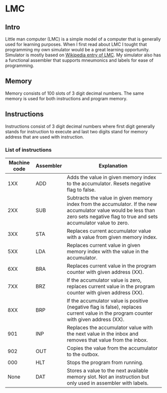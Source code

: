 # LMC
## Intro
Little man computer (LMC) is a simple model of a computer that is generally used for learning purposes. When I first read about LMC I tought that programming my own simulator would be a great learning opportunity. Simulator is mostly based on [Wikipedia entry of LMC](https://en.wikipedia.org/wiki/Little_man_computer).  My simulator also has a functional assembler that supports mneumonics and labels for ease of programming. 

## Memory
Memory consists of 100 slots of 3 digit decimal numbers. The same memory is used for both instructions and program memory.

## Instructions
Instructions consist of 3 digit decimal numbers where first digit generally stands for instruction to execute and last two digits stand for memory address that are used with instruction. 

### List of instructions

Machine code | Assembler | Explanation
-|-|-
1XX | ADD | Adds the value in given memory index to the accumulator. Resets negative flag to false.
2XX | SUB | Subtracts the value in given memory index from the accumulator. If the new accumulator value would be less than zero sets negative flag to true and sets accumulator value to zero.
3XX | STA | Replaces current accumulator value with a value from given memory index.
5XX | LDA | Replaces current value in given memory index with the value in the accumulator.
6XX | BRA | Replaces current value in the program counter with given address (XX).
7XX | BRZ | If the accumulator value is zero, replaces current value in the program counter with given address (XX).
8XX | BRP | If the accumulator value is positive (negative flag is false), replaces current value in the program counter with given address (XX).
901 | INP | Replaces the accumulator value with the next value in the inbox and removes that value from the inbox.
902 | OUT | Copies the value from the accumulator to the outbox.
000 | HLT | Stops the program from running.
None | DAT | Stores a value to the next available memory slot. Not an instruction but only used in assembler with labels.

